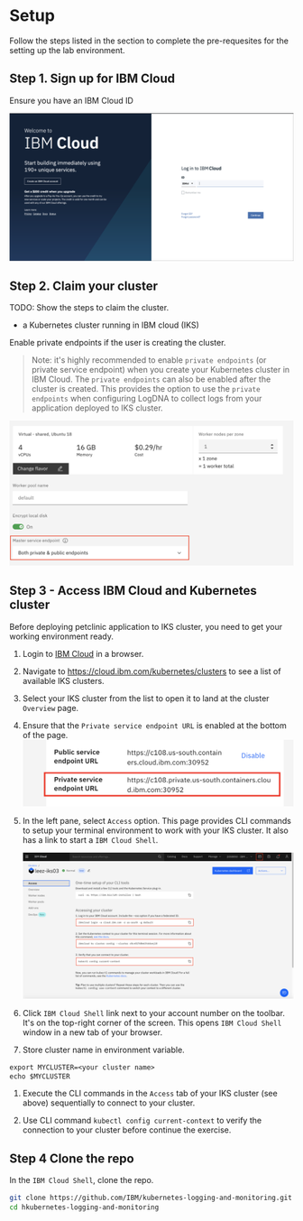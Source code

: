 
# Setup

Follow the steps listed in the section to complete the pre-requesites for the setting up the lab environment.

## Step 1. Sign up for IBM Cloud

Ensure you have an IBM Cloud ID

![Cloud Sign up](../images/ibm-cloud-sign-up.png)

## Step 2. Claim your cluster

TODO: Show the steps to claim the cluster.

* a Kubernetes cluster running in IBM cloud (IKS)

Enable private endpoints if the user is creating the cluster.

> Note: it's highly recommended to enable `private endpoints` (or private service endpoint) when you create your Kubernetes cluster in IBM Cloud. The `private endpoints` can also be enabled after the cluster is created. This provides the option to use the `private endpoints` when configuring LogDNA to collect logs from your application deployed to IKS cluster.

![IKS Private Endpoints](images/iks_private_endpoints.png)

## Step 3 - Access IBM Cloud and Kubernetes cluster

Before deploying petclinic application to IKS cluster, you need to get your working environment ready.

1. Login to [IBM Cloud](https://cloud.ibm.com) in a browser.

1. Navigate to https://cloud.ibm.com/kubernetes/clusters to see a list of available IKS clusters.

1. Select your IKS cluster from the list to open it to land at the cluster `Overview` page.

1. Ensure that the `Private service endpoint URL` is enabled at the bottom of the page.
![IKS Private Endpoints Enabled](images/iks_private_endpoint-enabled.png)

1. In the left pane, select `Access` option. This page provides CLI commands to setup your terminal environment to work with your IKS cluster. It also has a link to start a `IBM Cloud Shell`.

    ![Access IKS Cluster](images/access_iks_cluster.png)

1. Click `IBM Cloud Shell` link next to your account number on the toolbar. It's on the top-right corner of the screen. This opens `IBM Cloud Shell` window in a new tab of your browser.

1. Store cluster name in environment variable.
  ```
  export MYCLUSTER=<your cluster name>
  echo $MYCLUSTER
  ```
1. Execute the CLI commands in the `Access` tab of your IKS cluster (see above) sequentially to connect to your cluster.

1. Use CLI command `kubectl config current-context` to verify the connection to your cluster before continue the exercise.


## Step 4 Clone the repo

In the `IBM Cloud Shell`, clone the repo.

  ```bash
  git clone https://github.com/IBM/kubernetes-logging-and-monitoring.git
  cd hkubernetes-logging-and-monitoring
  ```
